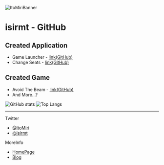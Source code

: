 ![](https://itomiri.com/img/miri-home-thum.png "ItoMiriBanner")

# isirmt - GitHub

## Created Application
- Game Launcher - [link(GitHub)](https://github.com/KCCTdensan/GameLauncher)
- Change Seats - [link(GitHub)](https://github.com/isirmt/ChangeSeatProcessing)

## Created Game
- Avoid The Beam - [link(GitHub)](https://github.com/isirmt/AvoidTheBeam)
- And More...?

![GitHub stats](https://github-readme-stats.vercel.app/api?username=isirmt)
![Top Langs](https://github-readme-stats.vercel.app/api/top-langs/?username=isirmt&layout=compact)

- - - 

Twitter
- [@ItoMiri](https://twitter.com/ItoMiri)
- [@isirmt](https://twitter.com/isirmt)

MoreInfo
- [HomePage](https://itomiri.com/)
- [Blog](https://blog.itomiri.com/)
